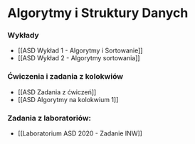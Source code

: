 # Algorytmy i Struktury Danych

### Wykłady
- [[ASD Wykład 1 - Algorytmy i Sortowanie]]
- [[ASD Wykład 2 - Algorytmy sortowania]]


### Ćwiczenia i zadania z kolokwiów
- [[ASD Zadania z ćwiczeń]]
- [[ASD Algorytmy na kolokwium 1]]

### Zadania z laboratoriów:

- [[Laboratorium ASD 2020 - Zadanie INW]]